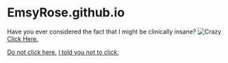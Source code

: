 # EmsyRose.github.io
Have you ever considered the fact that I might be clinically insane?
![Crazy](https://th.bing.com/th/id/R.83718a2c6a493a6d40649a1f3ed0830a?rik=DncxtnOFVqkcsg&riu=http%3a%2f%2fpm1.narvii.com%2f6966%2f613f53d52c330867fec78ba5687349dbf157505dr1-1920-1080v2_uhq.jpg&ehk=6ByMUZ%2b6N2kiUG2asvWc14POwlaVNEvtCEV%2fHd3Dskc%3d&risl=&pid=ImgRaw&r=0)  
[Click Here.](https://emsyrose.github.io/crazy.html)

[Do not click here.](https://emsyrose.github.io/kat.html)
[I told you not to click.]()

